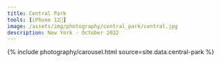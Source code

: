 ```yaml
---
title: Central Park
tools: [iPhone 12📱]
image: /assets/img/photography/central_park/central.jpg
description: New York - October 2022
---
```

<head>
<title>Central Park</title>
</head>

<div class="container-fluid">
    <div class="row">
        <div class="col-12 mx-auto">
			{% include photography/carousel.html source=site.data.central-park %}
        </div>
    </div>
</div>
